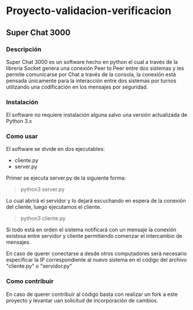 # Proyecto-validacion-verificacion

## Super Chat 3000


### Descripción

Super Chat 3000 es un software hecho en python el cual a través de la librería Socket genera una conexión Peer to Peer entre dos sistemas y les permite comunicarse por Chat a través de la consola, la conexión está pensada únicamente para la interacción entre dos sistemas por turnos utilizando una codificación en los mensajes por seguridad.

### Instalación

El software no requiere instalación alguna salvo una versión actualizada de Python 3.x

### Como usar

El software se divide en dos ejecutables: 

* cliente.py 
* server.py

Primer se ejecuta server.py de la siguiente forma: 

> python3 server.py

Lo cual abrirá el servidor y lo dejará escuchando en espera de la conexión del cliente, luego ejecutamos el cliente.

> python3 cliente.py

Si todo está en orden el sistema notificará con un mensaje la conexión existosa entre servidor y cliente permitiendo comenzar el intercambio de mensajes.

En caso de querer conectarse a desde otros computadores será necesario especificar la IP correspondiente al nuevo sistema en el código del archivo "cliente.py" o "servidor.py"

### Como contribuir 

En caso de querer contribuir al código basta con realizar un fork a este proyecto y levantar uan solicitud de incorporación de cambios.




